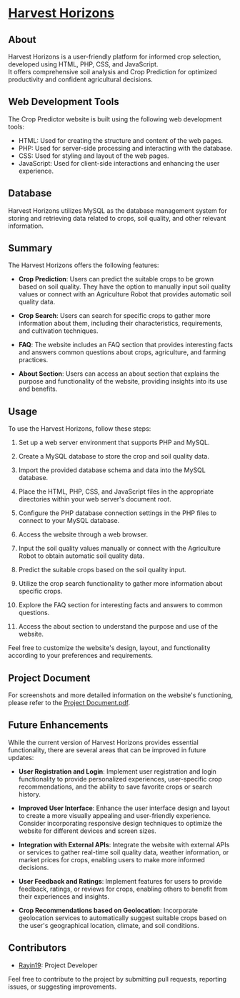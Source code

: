 # [Harvest Horizons](https://test2486.000webhostapp.com/)

## About

Harvest Horizons is a user-friendly platform for informed crop selection, developed using HTML, PHP, CSS, and JavaScript.<br/> 
It offers comprehensive soil analysis and Crop Prediction for optimized productivity and confident agricultural decisions.

## Web Development Tools

The Crop Predictor website is built using the following web development tools:

- HTML: Used for creating the structure and content of the web pages.
- PHP: Used for server-side processing and interacting with the database.
- CSS: Used for styling and layout of the web pages.
- JavaScript: Used for client-side interactions and enhancing the user experience.

## Database

Harvest Horizons utilizes MySQL as the database management system for storing and retrieving data related to crops, soil quality, and other relevant information.

## Summary

The Harvest Horizons offers the following features:

- **Crop Prediction**: Users can predict the suitable crops to be grown based on soil quality. They have the option to manually input soil quality values or connect with an Agriculture Robot that provides automatic soil quality data.

- **Crop Search**: Users can search for specific crops to gather more information about them, including their characteristics, requirements, and cultivation techniques.

- **FAQ**: The website includes an FAQ section that provides interesting facts and answers common questions about crops, agriculture, and farming practices.

- **About Section**: Users can access an about section that explains the purpose and functionality of the website, providing insights into its use and benefits.

## Usage

To use the Harvest Horizons, follow these steps:

1. Set up a web server environment that supports PHP and MySQL.

2. Create a MySQL database to store the crop and soil quality data.

3. Import the provided database schema and data into the MySQL database.

4. Place the HTML, PHP, CSS, and JavaScript files in the appropriate directories within your web server's document root.

5. Configure the PHP database connection settings in the PHP files to connect to your MySQL database.

6. Access the website through a web browser.

7. Input the soil quality values manually or connect with the Agriculture Robot to obtain automatic soil quality data.

8. Predict the suitable crops based on the soil quality input.

9. Utilize the crop search functionality to gather more information about specific crops.

10. Explore the FAQ section for interesting facts and answers to common questions.

11. Access the about section to understand the purpose and use of the website.

Feel free to customize the website's design, layout, and functionality according to your preferences and requirements.

## Project Document

For screenshots and more detailed information on the website's functioning, please refer to the [Project Document.pdf](https://github.com/rayin19/Crop-Prediction-Website/blob/main/Project%20Document.pdf).

## Future Enhancements

While the current version of Harvest Horizons provides essential functionality, there are several areas that can be improved in future updates:

- **User Registration and Login**: Implement user registration and login functionality to provide personalized experiences, user-specific crop recommendations, and the ability to save favorite crops or search history.

- **Improved User Interface**: Enhance the user interface design and layout to create a more visually appealing and user-friendly experience. Consider incorporating responsive design techniques to optimize the website for different devices and screen sizes.

- **Integration with External APIs**: Integrate the website with external APIs or services to gather real-time soil quality data, weather information, or market prices for crops, enabling users to make more informed decisions.

- **User Feedback and Ratings**: Implement features for users to provide feedback, ratings, or reviews for crops, enabling others to benefit from their experiences and insights.

- **Crop Recommendations based on Geolocation**: Incorporate geolocation services to automatically suggest suitable crops based on the user's geographical location, climate, and soil conditions.

## Contributors

- [Rayin19](https://github.com/rayin19): Project Developer

Feel free to contribute to the project by submitting pull requests, reporting issues, or suggesting improvements.
